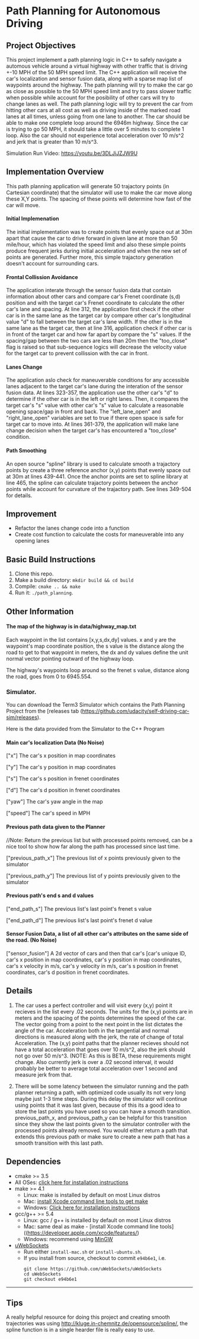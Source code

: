 # Path Planning for Autonomous Driving
   
## Project Objectives
This project implement a path planning logic in C++ to safely navigate a automous vehicle around a virtual highway with other traffic that is driving +-10 MPH of the 50 MPH speed limit. The C++ application will receive the car's localization and sensor fusion data, along with a sparse map list of waypoints around the highway. The path planning will try to make the car go as close as possible to the 50 MPH speed limit and try to pass slower traffic when possible while account for the posibility of other cars will try to change lanes as well. The path planning logic will try to prevent the car from hitting other cars at all cost as well as driving inside of the marked road lanes at all times, unless going from one lane to another. The car should be able to make one complete loop around the 6946m highway. Since the car is trying to go 50 MPH, it should take a little over 5 minutes to complete 1 loop. Also the car should not experience total acceleration over 10 m/s^2 and jerk that is greater than 10 m/s^3.

Simulation Run Video: https://youtu.be/3DLJiJZJW9U

## Implementation Overview

This path planning application will generate 50 trajactory points (in Cartesian coordinate) that the simulator will use to make the car move along these X,Y points. The spacing of these points will determine how fast of the car will move.

#### Initial Implemenation
The initial implementation was to create points that evenly space out at 30m apart that cause the car to drive forward in given lane at more than 50 mile/hour, which has violated the speed limit and also these simple points produce frequent jerks during initial acceleration and when the new set of points are generated. Further more, this simple trajactory generation doesn't account for surrounding cars.

#### Frontal Collission Avoidance 
The application interate through the sensor fusion data that contain information about other cars and compare car's Frenet coordinate (s,d) position and with the target car's Frenet coordinate to calculate the other car's lane and spacing. At line 312, the application first check if the other car is in the same lane as the target car by compare other car's longitudinal value "d" to fall between the target car's lane width. If the other is in the same lane as the target car, then at line 316, application check if other car is in front of the target car and how far apart by compare the "s" values. If the spacing/gap between the two cars are less than 20m then the "too_close" flag is raised so that sub-sequence logics will decrease the velocity value for the target car to prevent collission with the car in front.

#### Lanes Change
The application aslo check for maneuverable conditions for any accessible lanes adjacent to the target car's lane during the interation of the sensor fusion data. At lines 323-357, the application use the other car's "d" to determine if the other car is in the left or right lanes. Then, it compares the target car's "s" value with other car's "s" value to calculate a reasonable opening space/gap in front and back. The "left_lane_open" and "right_lane_open" variables are set to true if there open space is safe for target car to move into. At lines 361-379, the application will make lane change decision when the target car's has encountered a "too_close" condition.

#### Path Smoothing
An open source "spline" library is used to calculate smooth a trajactory points by create a three reference anchor (x,y) points that evenly space out at 30m at lines 439-441. Once the anchor points are set to spline library at line 465, the spline can calculate trajactory points between the anchor points while account for curvature of the trajactory path. See lines 349-504 for details.

## Improvement
- Refactor the lanes change code into a function
- Create cost function to calculate the costs for maneuverable into any opening lanes


## Basic Build Instructions

1. Clone this repo.
2. Make a build directory: `mkdir build && cd build`
3. Compile: `cmake .. && make`
4. Run it: `./path_planning`.


## Other Information

#### The map of the highway is in data/highway_map.txt
Each waypoint in the list contains  [x,y,s,dx,dy] values. x and y are the waypoint's map coordinate position, the s value is the distance along the road to get to that waypoint in meters, the dx and dy values define the unit normal vector pointing outward of the highway loop.

The highway's waypoints loop around so the frenet s value, distance along the road, goes from 0 to 6945.554.

### Simulator.
You can download the Term3 Simulator which contains the Path Planning Project from the [releases tab (https://github.com/udacity/self-driving-car-sim/releases).

Here is the data provided from the Simulator to the C++ Program

#### Main car's localization Data (No Noise)

["x"] The car's x position in map coordinates

["y"] The car's y position in map coordinates

["s"] The car's s position in frenet coordinates

["d"] The car's d position in frenet coordinates

["yaw"] The car's yaw angle in the map

["speed"] The car's speed in MPH

#### Previous path data given to the Planner

//Note: Return the previous list but with processed points removed, can be a nice tool to show how far along
the path has processed since last time. 

["previous_path_x"] The previous list of x points previously given to the simulator

["previous_path_y"] The previous list of y points previously given to the simulator

#### Previous path's end s and d values 

["end_path_s"] The previous list's last point's frenet s value

["end_path_d"] The previous list's last point's frenet d value

#### Sensor Fusion Data, a list of all other car's attributes on the same side of the road. (No Noise)

["sensor_fusion"] A 2d vector of cars and then that car's [car's unique ID, car's x position in map coordinates, car's y position in map coordinates, car's x velocity in m/s, car's y velocity in m/s, car's s position in frenet coordinates, car's d position in frenet coordinates. 

## Details

1. The car uses a perfect controller and will visit every (x,y) point it recieves in the list every .02 seconds. The units for the (x,y) points are in meters and the spacing of the points determines the speed of the car. The vector going from a point to the next point in the list dictates the angle of the car. Acceleration both in the tangential and normal directions is measured along with the jerk, the rate of change of total Acceleration. The (x,y) point paths that the planner recieves should not have a total acceleration that goes over 10 m/s^2, also the jerk should not go over 50 m/s^3. (NOTE: As this is BETA, these requirements might change. Also currently jerk is over a .02 second interval, it would probably be better to average total acceleration over 1 second and measure jerk from that.

2. There will be some latency between the simulator running and the path planner returning a path, with optimized code usually its not very long maybe just 1-3 time steps. During this delay the simulator will continue using points that it was last given, because of this its a good idea to store the last points you have used so you can have a smooth transition. previous_path_x, and previous_path_y can be helpful for this transition since they show the last points given to the simulator controller with the processed points already removed. You would either return a path that extends this previous path or make sure to create a new path that has a smooth transition with this last path.

## Dependencies

* cmake >= 3.5
 * All OSes: [click here for installation instructions](https://cmake.org/install/)
* make >= 4.1
  * Linux: make is installed by default on most Linux distros
  * Mac: [install Xcode command line tools to get make](https://developer.apple.com/xcode/features/)
  * Windows: [Click here for installation instructions](http://gnuwin32.sourceforge.net/packages/make.htm)
* gcc/g++ >= 5.4
  * Linux: gcc / g++ is installed by default on most Linux distros
  * Mac: same deal as make - [install Xcode command line tools]((https://developer.apple.com/xcode/features/)
  * Windows: recommend using [MinGW](http://www.mingw.org/)
* [uWebSockets](https://github.com/uWebSockets/uWebSockets)
  * Run either `install-mac.sh` or `install-ubuntu.sh`.
  * If you install from source, checkout to commit `e94b6e1`, i.e.
    ```
    git clone https://github.com/uWebSockets/uWebSockets 
    cd uWebSockets
    git checkout e94b6e1
    ```

---

## Tips

A really helpful resource for doing this project and creating smooth trajectories was using http://kluge.in-chemnitz.de/opensource/spline/, the spline function is in a single hearder file is really easy to use.    

